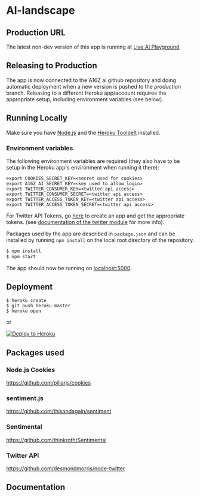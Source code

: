 # AI-landscape

## Production URL
The latest non-dev version of this app is running at [Live AI Playground](http://cryptic-alpha.herokuapp.com)

## Releasing to Production
The app is now connected to the A16Z ai github repository and doing automatic deployment when a new version is pushed to the *production* branch. Releasing to a different Heroku app/account requires the appropriate setup, including environment variables (see below).

## Running Locally

Make sure you have [Node.js](http://nodejs.org/) and the [Heroku Toolbelt](https://toolbelt.heroku.com/) installed. 

### Environment variables

The following environment variables are required (they also have to be setup in the Heroku app's environment when running it there):
```
export COOKIES_SECRET_KEY=<secret used for cookies>
export A16Z_AI_SECRET_KEY=<key used to allow login>
export TWITTER_CONSUMER_KEY=<twitter api access>
export TWITTER_CONSUMER_SECRET=<twitter api access>
export TWITTER_ACCESS_TOKEN_KEY=<twitter api access>
export TWITTER_ACCESS_TOKEN_SECRET=<twitter api access>
```

For Twitter API Tokens, go [here](https://apps.twitter.com) to create an app and get the appropriate tokens. (see [documentation of the twitter module](https://github.com/desmondmorris/node-twitter) for more info).

Packages used by the app are described in `package.json` and can be installed by running `npm install` on the local root directory of the repository.

```sh
$ npm install
$ npm start
```

The app should now be running on [localhost:5000](http://localhost:5000/).

## Deployment

```
$ heroku create
$ git push heroku master
$ heroku open
```
or

[![Deploy to Heroku](https://www.herokucdn.com/deploy/button.png)](https://heroku.com/deploy)

## Packages used
### Node.js Cookies
https://github.com/pillarjs/cookies

### sentiment.js
https://github.com/thisandagain/sentiment

### Sentimental
https://github.com/thinkroth/Sentimental

### Twitter API
https://github.com/desmondmorris/node-twitter

## Documentation
